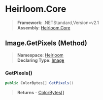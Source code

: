 # Heirloom.Core

> **Framework**: .NETStandard,Version=v2.1  
> **Assembly**: [Heirloom.Core][0]

## Image.GetPixels (Method)

> **Namespace**: [Heirloom][0]  
> **Declaring Type**: [Image][1]

### GetPixels()

```cs
public ColorBytes[] GetPixels()
```

> **Returns** - [ColorBytes[]][2]

[0]: ../../../Heirloom.Core.md
[1]: ../Image.md
[2]: ../ColorBytes.md
